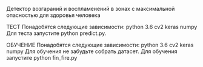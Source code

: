 Детектор возгараний и воспламенений в зонах с максимальной опасностью для здоровья человека

ТЕСТ
Понадобятся следующие зависимости:
python 3.6
cv2
keras
numpy
Для теста запустите python predict.py. 

ОБУЧЕНИЕ
Понадобятся следующие зависимости:
python 3.6
cv2
keras
numpy
Для обучения не забудьте собрать датасет.
Для обучения запустите python fin_fire.py
